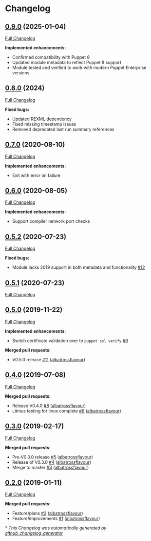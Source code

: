 # Changelog

## [0.9.0](https://github.com/albatrossflavour/puppet_health_check/tree/0.9.0) (2025-01-04)

[Full Changelog](https://github.com/albatrossflavour/puppet_health_check/compare/0.8.0...0.9.0)

**Implemented enhancements:**

- Confirmed compatibility with Puppet 8
- Updated module metadata to reflect Puppet 8 support
- Module tested and verified to work with modern Puppet Enterprise versions

## [0.8.0](https://github.com/albatrossflavour/puppet_health_check/tree/0.8.0) (2024)

[Full Changelog](https://github.com/albatrossflavour/puppet_health_check/compare/0.7.0...0.8.0)

**Fixed bugs:**

- Updated REXML dependency
- Fixed missing timestamp issues
- Removed deprecated last run summary references

## [0.7.0](https://github.com/albatrossflavour/puppet_health_check/tree/0.7.0) (2020-08-10)

[Full Changelog](https://github.com/albatrossflavour/puppet_health_check/compare/0.6.0...0.7.0)

**Implemented enhancements:**

- Exit with error on failure

## [0.6.0](https://github.com/albatrossflavour/puppet_health_check/tree/0.6.0) (2020-08-05)

[Full Changelog](https://github.com/albatrossflavour/puppet_health_check/compare/0.5.2...0.6.0)

**Implemented enhancements:**

- Support compiler network port checks

## [0.5.2](https://github.com/albatrossflavour/puppet_health_check/tree/0.5.2) (2020-07-23)

[Full Changelog](https://github.com/albatrossflavour/puppet_health_check/compare/0.5.1...0.5.2)

**Fixed bugs:**

- Module lacks 2019 support in both metadata and functionality [\#12](https://github.com/albatrossflavour/puppet_health_check/issues/12)

## [0.5.1](https://github.com/albatrossflavour/puppet_health_check/tree/0.5.1) (2020-07-23)

[Full Changelog](https://github.com/albatrossflavour/puppet_health_check/compare/0.5.0...0.5.1)

## [0.5.0](https://github.com/albatrossflavour/puppet_health_check/tree/0.5.0) (2019-11-22)

[Full Changelog](https://github.com/albatrossflavour/puppet_health_check/compare/0.4.0...0.5.0)

**Implemented enhancements:**

- Switch certificate validation over to `puppet ssl verify` [\#9](https://github.com/albatrossflavour/puppet_health_check/issues/9)

**Merged pull requests:**

- V0.5.0 release [\#11](https://github.com/albatrossflavour/puppet_health_check/pull/11) ([albatrossflavour](https://github.com/albatrossflavour))

## [0.4.0](https://github.com/albatrossflavour/puppet_health_check/tree/0.4.0) (2019-07-08)

[Full Changelog](https://github.com/albatrossflavour/puppet_health_check/compare/0.3.0...0.4.0)

**Merged pull requests:**

- Release V0.4.0 [\#8](https://github.com/albatrossflavour/puppet_health_check/pull/8) ([albatrossflavour](https://github.com/albatrossflavour))
- Litmus testing for linux complete [\#6](https://github.com/albatrossflavour/puppet_health_check/pull/6) ([albatrossflavour](https://github.com/albatrossflavour))

## [0.3.0](https://github.com/albatrossflavour/puppet_health_check/tree/0.3.0) (2019-02-17)

[Full Changelog](https://github.com/albatrossflavour/puppet_health_check/compare/0.2.0...0.3.0)

**Merged pull requests:**

- Pre-V0.3.0 release [\#5](https://github.com/albatrossflavour/puppet_health_check/pull/5) ([albatrossflavour](https://github.com/albatrossflavour))
- Release of V0.3.0 [\#4](https://github.com/albatrossflavour/puppet_health_check/pull/4) ([albatrossflavour](https://github.com/albatrossflavour))
- Merge to master [\#3](https://github.com/albatrossflavour/puppet_health_check/pull/3) ([albatrossflavour](https://github.com/albatrossflavour))

## [0.2.0](https://github.com/albatrossflavour/puppet_health_check/tree/0.2.0) (2019-01-11)

[Full Changelog](https://github.com/albatrossflavour/puppet_health_check/compare/d3623377529e8f3ec5c3e076cebba12ffed0619c...0.2.0)

**Merged pull requests:**

- Feature/plans [\#2](https://github.com/albatrossflavour/puppet_health_check/pull/2) ([albatrossflavour](https://github.com/albatrossflavour))
- Feature/improvements [\#1](https://github.com/albatrossflavour/puppet_health_check/pull/1) ([albatrossflavour](https://github.com/albatrossflavour))



\* *This Changelog was automatically generated by [github_changelog_generator](https://github.com/github-changelog-generator/github-changelog-generator)*
